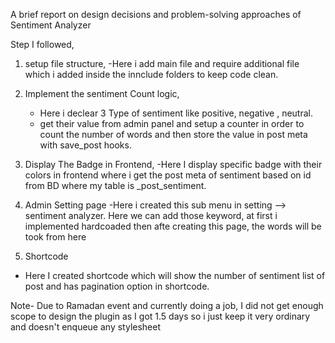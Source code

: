 A brief report on design decisions and problem-solving approaches of Sentiment Analyzer

Step I followed,

1. setup file structure,
  -Here i add main file and require additional file which i added inside the innclude folders to keep code clean.

2. Implement the sentiment Count logic,
   - Here i declear 3 Type of sentiment like positive, negative , neutral.
   - get their value from admin panel and setup a counter in order to count the number of words and then store the value in post meta with save_post hooks.

3. Display The Badge in Frontend,
   -Here I display specific badge with their colors in frontend where i get the post meta of sentiment based on id from BD where my table is _post_sentiment.

4. Admin Setting page
   -Here i created this sub menu in setting --> sentiment analyzer. Here we can add those keyword, at first i implemented hardcoaded then afte creating this page, the words will be took from here

5. Shortcode
  - Here I created shortcode which will show the number of sentiment list of post and has pagination option in shortcode.


Note- Due to Ramadan event and currently doing a job, I did not get enough scope to design the plugin as I got 1.5 days so i just keep it very ordinary and doesn't enqueue any stylesheet
